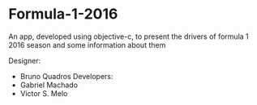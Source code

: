 # Formula-1-2016
An app, developed using objective-c, to present the drivers of formula 1 2016 season and some information about them

Designer:
- Bruno Quadros
Developers:
- Gabriel Machado
- Victor S. Melo
